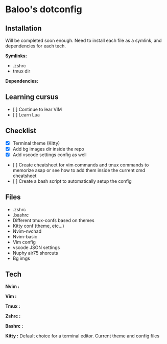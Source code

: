 # Baloo's dotconfig

## Installation

Will be completed soon enough.
Need to install each file as a symlink, and dependencies for each tech.

**Symlinks:**
- .zshrc
- tmux dir

**Dependencies:**

## Learning cursus
- [ ] Continue to lear VIM
- [ ] Learn Lua

## Checklist

- [x] Terminal theme (Kitty)
- [x] Add bg images dir inside the repo
- [x] Add vscode settings config as well
- [ ] Create cheatsheet for vim commands and tmux commands to memorize asap or see how to add them inside the current cmd cheatsheet
- [ ] Create a bash script to automatically setup the config

## Files

- .zshrc
- .bashrc
- Different tmux-confs based on themes
- Kitty conf (theme, etc...)
- Nvim-nvchad
- Nvim-basic
- Vim config
- vscode JSON settings
- Nuphy air75 shorcuts
- Bg imgs

## Tech

**Nvim :**

**Vim :**

**Tmux :**

**Zshrc :**

**Bashrc :**

**Kitty :**
Default choice for a terminal editor.
Current theme and config files

